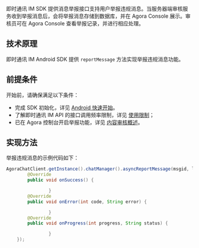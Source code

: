 即时通讯 IM SDK 提供消息举报接口支持用户举报违规消息。当服务器端审核服务收到举报消息后，会将举报消息存储到数据库，并在 Agora Console 展示。审核员可在 Agora Console 查看举报记录，并进行相应处理。

## 技术原理

即时通讯 IM Android SDK 提供 `reportMessage` 方法实现举报违规消息功能。

## 前提条件

开始前，请确保满足以下条件：

- 完成 SDK 初始化，详见 [Android 快速开始](./agora_chat_get_started_android)。
- 了解即时通讯 IM API 的接口调用频率限制，详见 [使用限制](./agora_chat_limitation)；
- 已在 Agora 控制台开启举报功能，详见 [内容审核概述](./agora_chat_moderation_overview)。

## 实现方法

举报违规消息的示例代码如下：

```java
AgoraChatClient.getInstance().chatManager().asyncReportMessage(msgid, label, reason, new EMCallBack() {
        @Override
        public void onSuccess() {

                }
        @Override
        public void onError(int code, String error) {

                }
        @Override
        public void onProgress(int progress, String status) {

                }
    });
```